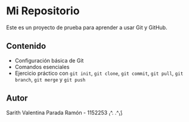 # Mi Repositorio  

Este es un proyecto de prueba para aprender a usar Git y GitHub.  

## Contenido  
- Configuración básica de Git  
- Comandos esenciales  
- Ejercicio práctico con `git init`, `git clone`, `git commit`, `git pull`, `git branch`, `git merge` y `git push`  

## Autor  

Sarith Valentina Parada Ramón - 1152253
₍^. .^₎⟆